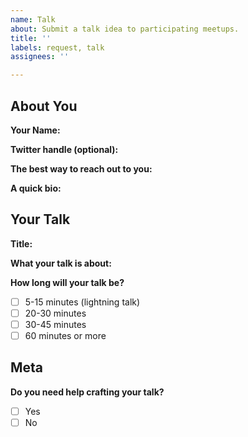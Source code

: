 ```yaml
---
name: Talk
about: Submit a talk idea to participating meetups.
title: ''
labels: request, talk
assignees: ''

---
```


## About You

**Your Name:**

**Twitter handle (optional):** 

**The best way to reach out to you:**

**A quick bio:**

## Your Talk

**Title:**

**What your talk is about:**

**How long will your talk be?**
- [ ] 5-15 minutes (lightning talk)
- [ ] 20-30 minutes
- [ ] 30-45 minutes
- [ ] 60 minutes or more

## Meta

**Do you need help crafting your talk?**
- [ ] Yes
- [ ] No
